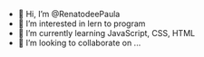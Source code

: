 - 👋 Hi, I’m @RenatodeePaula
- 👀 I’m interested in lern to program
- 🌱 I’m currently learning JavaScript, CSS, HTML
- 💞️ I’m looking to collaborate on ...

<!---
RenatodeePaula/RenatodeePaula is a ✨ special ✨ repository because its `README.md` (this file) appears on your GitHub profile.
You can click the Preview link to take a look at your changes.
--->
